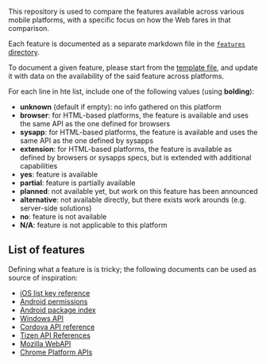 This repository is used to compare the features available across various mobile platforms, with a specific focus on how the Web fares in that comparison.

Each feature is documented as a separate markdown file in the [`features` directory](features/).

To document a given feature, please start from the [template file](template.md), and update it with data on the availability of the said feature across platforms.

For each line in hte list, include one of the following values (using **bolding**):
* **unknown** (default if empty): no info gathered on this platform
* **browser**: for HTML-based platforms, the feature is available and uses the same API as the one defined for browsers
* **sysapp**: for HTML-based platforms, the feature is available and uses the same API as the one defined by sysapps
* **extension**: for HTML-based platforms, the feature is available as defined by browsers or sysapps specs, but is extended with additional capabilities
* **yes**: feature is available
* **partial**: feature is partially available
* **planned**: not available yet, but work on this feature has been announced
* **alternative**: not available directly, but there exists work arounds (e.g. server-side solutions)
* **no**: feature is not available
* **N/A**: feature is not applicable to this platform

## List of features
Defining what a feature is is tricky; the following documents can be used as source of inspiration:

* [iOS list key reference](https://developer.apple.com/library/ios/documentation/General/Reference/InfoPlistKeyReference/Articles/iPhoneOSKeys.html#//apple_ref/doc/uid/TP40009252-SW2)
* [Android permissions](http://developer.android.com/reference/android/Manifest.permission.html)
* [Android package index](http://developer.android.com/reference/packages.html)
* [Windows API](http://msdn.microsoft.com/en-us/library/windows/apps/br211377.aspx)
* [Cordova API reference](http://cordova.apache.org/docs/en/3.3.0/#API%20Reference)
* [Tizen API References](https://developer.tizen.org/dev-guide/2.2.1/org.tizen.web.appprogramming/html/api_reference/api_reference.htm)
* [Mozilla WebAPI](https://wiki.mozilla.org/WebAPI)
* [Chrome Platform APIs](http://developer.chrome.com/apps/api_index)
